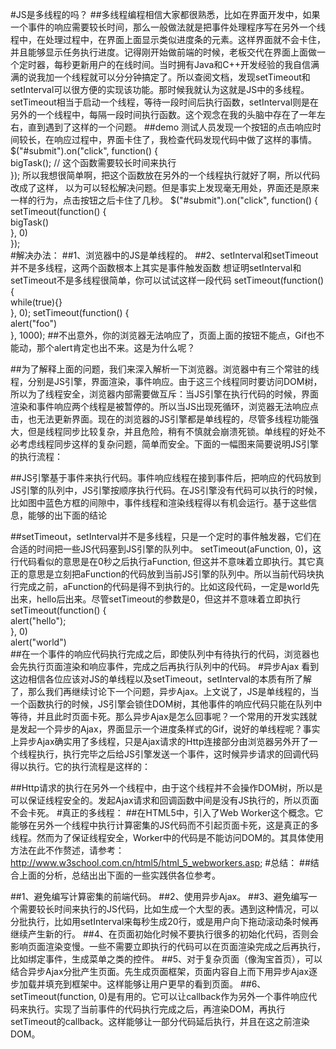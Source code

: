 #JS是多线程的吗？
##多线程编程相信大家都很熟悉，比如在界面开发中，如果一个事件的响应需要较长时间，那么一般做法就是把事件处理程序写在另外一个线程中，在处理过程中，在界面上面显示类似进度条的元素。这样界面就不会卡住，并且能够显示任务执行进度。记得刚开始做前端的时候，老板交代在界面上面做一个定时器，每秒更新用户的在线时间。当时拥有Java和C++开发经验的我自信满满的说我加一个线程就可以分分钟搞定了。所以查阅文档，发现setTimeout和setInterval可以很方便的实现该功能。那时候我就认为这就是JS中的多线程。setTimeout相当于启动一个线程，等待一段时间后执行函数，setInterval则是在另外的一个线程中，每隔一段时间执行函数。这个观念在我的头脑中存在了一年左右，直到遇到了这样的一个问题。
 ##demo
    测试人员发现一个按钮的点击响应时间较长，在响应过程中，界面卡住了，我检查代码发现代码中做了这样的事情。
   $("#submit").on("click", function() {  
    bigTask(); // 这个函数需要较长时间来执行  
    });
  所以我想很简单啊，把这个函数放在另外的一个线程执行就好了啊，所以代码改成了这样， 以为可以轻松解决问题。但是事实上发现毫无用处，界面还是原来一样的行为，点击按钮之后卡住了几秒。
   $("#submit").on("click", function() {  
    setTimeout(function() {  
        bigTask()  
    }, 0)  
   });  
#解决办法：
##1、浏览器中的JS是单线程的。
##2、setInterval和setTimeout并不是多线程，这两个函数根本上其实是事件触发函数
想证明setInterval和setTimeout不是多线程很简单，你可以试试这样一段代码
  setTimeout(function() {  
    while(true){}  
}, 0);
setTimeout(function() {  
    alert("foo")  
}, 1000);
##不出意外，你的浏览器无法响应了，页面上面的按钮不能点，Gif也不能动，那个alert肯定也出不来。这是为什么呢？

##为了解释上面的问题，我们来深入解析一下浏览器。浏览器中有三个常驻的线程，分别是JS引擎，界面渲染，事件响应。由于这三个线程同时要访问DOM树，所以为了线程安全，浏览器内部需要做互斥：当JS引擎在执行代码的时候，界面渲染和事件响应两个线程是被暂停的。所以当JS出现死循环，浏览器无法响应点击，也无法更新界面。现在的浏览器的JS引擎都是单线程的，尽管多线程功能强大，但是线程同步比较复杂，并且危险，稍有不慎就会崩溃死锁。单线程的好处不必考虑线程同步这样的复杂问题，简单而安全。下面的一幅图来简要说明JS引擎的执行流程：



##JS引擎基于事件来执行代码。事件响应线程在接到事件后，把响应的代码放到JS引擎的队列中，JS引擎按顺序执行代码。在JS引擎没有代码可以执行的时候，比如图中蓝色方框的间隙中，事件线程和渲染线程得以有机会运行。基于这些信息，能够的出下面的结论

 

##setTimeout，setInterval并不是多线程，只是一个定时的事件触发器，它们在合适的时间把一些JS代码塞到JS引擎的队列中。
setTimeout(aFunction, 0)，这行代码看似的意思是在0秒之后执行aFunction, 但这并不意味着立即执行。其它真正的意思是立刻把aFunction的代码放到当前JS引擎的队列中。所以当前代码块执行完成之前，aFunction的代码是得不到执行的。比如这段代码，一定是world先出来，hello后出来。尽管setTimeout的参数是0，但这并不意味着立即执行
setTimeout(function() {  
    alert("hello");  
}, 0)  
alert("world")  
##在一个事件的响应代码执行完成之后，即使队列中有待执行的代码，浏览器也会先执行页面渲染和响应事件，完成之后再执行队列中的代码。
#异步Ajax
看到这边相信各位应该对JS的单线程以及setTimeout，setInterval的本质有所了解了，那么我们再继续讨论下一个问题，异步Ajax。上文说了，JS是单线程的，当一个函数执行的时候，JS引擎会锁住DOM树，其他事件的响应代码只能在队列中等待，并且此时页面卡死。那么异步Ajax是怎么回事呢？一个常用的开发实践就是发起一个异步的Ajax，界面显示一个进度条样式的Gif，说好的单线程呢？事实上异步Ajax确实用了多线程，只是Ajax请求的Http连接部分由浏览器另外开了一个线程执行，执行完毕之后给JS引擎发送一个事件，这时候异步请求的回调代码得以执行。它的执行流程是这样的：


##Http请求的执行在另外一个线程中，由于这个线程并不会操作DOM树，所以是可以保证线程安全的。发起Ajax请求和回调函数中间是没有JS执行的，所以页面不会卡死。
#真正的多线程：
##在HTML5中，引入了Web Worker这个概念。它能够在另外一个线程中执行计算密集的JS代码而不引起页面卡死，这是真正的多线程。然而为了保证线程安全，Worker中的代码是不能访问DOM的。其具体使用方法在此不作赘述，请参考：http://www.w3school.com.cn/html5/html_5_webworkers.asp;
#总结：
 ##结合上面的分析，总结出出下面的一些实践供各位参考。

##1、避免编写计算密集的前端代码。
##2、使用异步Ajax。
##3、避免编写一个需要较长时间来执行的JS代码，比如生成一个大型的表。遇到这种情况，可以分批执行，比如用setInterval来每秒生成20行，或是用户向下拖动滚动条时候再继续产生新的行。
##4、在页面初始化时候不要执行很多的初始化代码，否则会影响页面渲染变慢。一些不需要立即执行的代码可以在页面渲染完成之后再执行，比如绑定事件，生成菜单之类的控件。
##5、对于复杂页面（像淘宝首页），可以结合异步Ajax分批产生页面。先生成页面框架，页面内容自上而下用异步Ajax逐步加载并填充到框架中。这样能够让用户更早的看到页面。
##6、setTimeout(function, 0)是有用的。它可以让callback作为另外一个事件响应代码来执行。实现了当前事件的代码执行完成之后，再渲染DOM，再执行setTimeout的callback。这样能够让一部分代码延后执行，并且在这之前渲染DOM。  